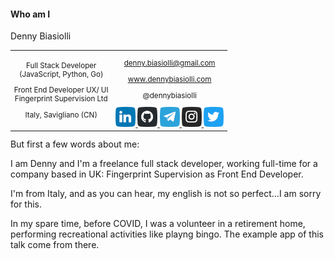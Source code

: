 #### Who am I

Denny Biasiolli

<small>
<table>
<tr>
<td style="text-align:center;">

Full Stack Developer<br>(JavaScript, Python, Go)

Front End Developer UX/ UI<br>Fingerprint Supervision Ltd

Italy, Savigliano (CN)

</td>

<td style="text-align:center;">

<a href="mailto:denny.biasiolli@gmail.com" target="_blank">denny.biasiolli@gmail.com</a>

<a href="https://www.dennybiasiolli.com" target="_blank">www.dennybiasiolli.com</a>

@dennybiasiolli

<a href="https://www.linkedin.com/in/dennybiasiolli/" target="_blank">
    <img src="slides/images/linkedin.png" title="LinkedIn" />
</a>
<a href="https://github.com/dennybiasiolli" target="_blank">
    <img src="slides/images/github.png" title="GitHub" />
</a>
<a href="https://t.me/dennybiasiolli" target="_blank">
    <img src="slides/images/telegram.png" title="Telegram" />
</a>
<a href="https://www.instagram.com/dennybiasiolli/" target="_blank">
    <img src="slides/images/instagram.png" title="Instagram" />
</a>
<a href="https://twitter.com/DennyBiasiolli" target="_blank">
    <img src="slides/images/twitter.png" title="Twitter" />
</a>

</td>
</tr>
</table>
</small>

<aside class="notes">
But first a few words about me:

I am Denny and I'm a freelance full stack developer, working full-time for a company based in UK: Fingerprint Supervision as Front End Developer.

I'm from Italy, and as you can hear, my english is not so perfect...I am sorry for this.

In my spare time, before COVID, I was a volunteer in a retirement home, performing recreational activities like playng bingo.
The example app of this talk come from there.
</aside>
